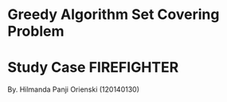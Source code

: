 # Greedy Algorithm Set Covering Problem
# Study Case FIREFIGHTER

By. Hilmanda Panji Orienski (120140130)
